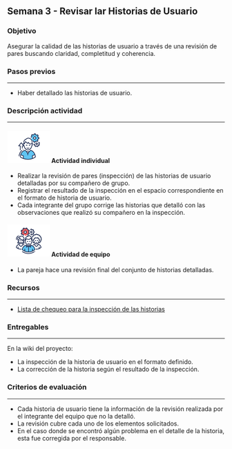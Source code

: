 ## Semana 3 - Revisar lar Historias de Usuario

### Objetivo

Asegurar la calidad de las historias de usuario a través de  una revisión de pares buscando  claridad, completitud y coherencia.  

### Pasos previos

---
* Haber detallado las historias de usuario.


### Descripción actividad

---

#### ![](./../../assets/images/individuo.png) Actividad individual

* Realizar la revisión de pares (inspección) de las historias de usuario detalladas por su compañero de grupo.   
* Registrar el resultado de la inspección en el espacio correspondiente en el formato de historia de usuario. 
* Cada integrante del grupo corrige las historias que detalló con las observaciones que realizó su compañero en la inspección. 

#### ![](./../../assets/images/grupo.png) Actividad de equipo

* La pareja hace una revisión final del conjunto de historias detalladas.  

### Recursos

---
* [Lista de chequeo para la inspección de las historias](./MT1PEA-GuiaInspeccionHU.pdf) 

### Entregables

---

En la wiki del proyecto:
* La inspección de la historia de usuario en el formato definido.
* La corrección de la historia según el resultado de la inspección.

### Criterios de evaluación

---

* Cada historia de usuario tiene la información de la revisión realizada por el integrante del equipo que no la detalló.
* La revisión cubre cada uno de los elementos solicitados. 
* En el caso donde se encontró algún problema en el detalle de la historia, esta fue corregida por el responsable.
